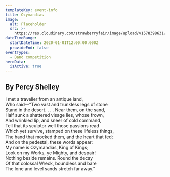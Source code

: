 ```yaml
---
templateKey: event-info
title: Ozymandias
image:
  alt: Placeholder
  src: >-
    https://res.cloudinary.com/strawberryfair/image/upload/v1578398631/Events/ozymandias_rielvp.jpg
dateTimeRange:
  startDateTime: 2020-01-01T12:00:00.000Z
  provideEnd: false
eventTypes:
  - Band competition
heroData:
  isActive: true
---
```

## By Percy Shelley

I met a traveller from an antique land,  
Who said—“Two vast and trunkless legs of stone  
Stand in the desert. . . . Near them, on the sand,  
Half sunk a shattered visage lies, whose frown,  
And wrinkled lip, and sneer of cold command,  
Tell that its sculptor well those passions read  
Which yet survive, stamped on these lifeless things,  
The hand that mocked them, and the heart that fed;  
And on the pedestal, these words appear:  
My name is Ozymandias, King of Kings;  
Look on my Works, ye Mighty, and despair!  
Nothing beside remains. Round the decay  
Of that colossal Wreck, boundless and bare  
The lone and level sands stretch far away.”
